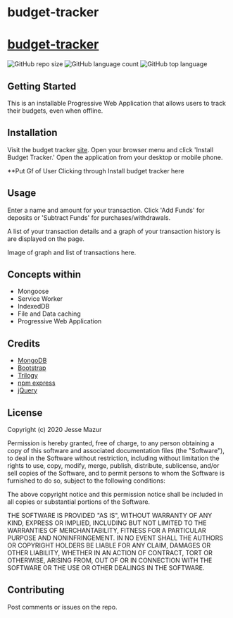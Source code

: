 # budget-tracker
# [budget-tracker](https://jbudget-tracker.herokuapp.com/)
![GitHub repo size](https://img.shields.io/github/repo-size/JMantis0/budget-tracker)  ![GitHub language count](https://img.shields.io/github/languages/count/JMantis0/budget-tracker)  ![GitHub top language](https://img.shields.io/github/languages/top/JMantis0/budget-tracker)


## Getting Started

This is an installable Progressive Web Application that allows users to track their budgets, even when offline.


## Installation

Visit the budget tracker [site](https://jbudget-tracker.herokuapp.com/).  Open your browser menu and click 'Install Budget Tracker.'  Open the application from your desktop or mobile phone.

**Put Gf of User Clicking through Install budget tracker here



## Usage

Enter a name and amount for your transaction.  Click 'Add Funds' for deposits or 'Subtract Funds' for purchases/withdrawals.  

A list of your transaction details and a graph of your transaction history is are displayed on the page.

Image of graph and list of transactions here.

## Concepts within
- Mongoose
- Service Worker
- IndexedDB
- File and Data caching
- Progressive Web Application


## Credits

- [MongoDB](https://www.mongodb.com/)
- [Bootstrap](https://getbootstrap.com/docs/4.5/getting-started/introduction/)
- [Trilogy](https://www.trilogyed.com/)
- [npm express](https://www.npmjs.com/package/express)
- [jQuery](https://jquery.com/)

## License


Copyright (c) 2020 Jesse Mazur

Permission is hereby granted, free of charge, to any person obtaining a copy
of this software and associated documentation files (the "Software"), to deal
in the Software without restriction, including without limitation the rights
to use, copy, modify, merge, publish, distribute, sublicense, and/or sell
copies of the Software, and to permit persons to whom the Software is
furnished to do so, subject to the following conditions:

The above copyright notice and this permission notice shall be included in all
copies or substantial portions of the Software.

THE SOFTWARE IS PROVIDED "AS IS", WITHOUT WARRANTY OF ANY KIND, EXPRESS OR
IMPLIED, INCLUDING BUT NOT LIMITED TO THE WARRANTIES OF MERCHANTABILITY,
FITNESS FOR A PARTICULAR PURPOSE AND NONINFRINGEMENT. IN NO EVENT SHALL THE
AUTHORS OR COPYRIGHT HOLDERS BE LIABLE FOR ANY CLAIM, DAMAGES OR OTHER
LIABILITY, WHETHER IN AN ACTION OF CONTRACT, TORT OR OTHERWISE, ARISING FROM,
OUT OF OR IN CONNECTION WITH THE SOFTWARE OR THE USE OR OTHER DEALINGS IN THE
SOFTWARE.

## Contributing

Post comments or issues on the repo.

